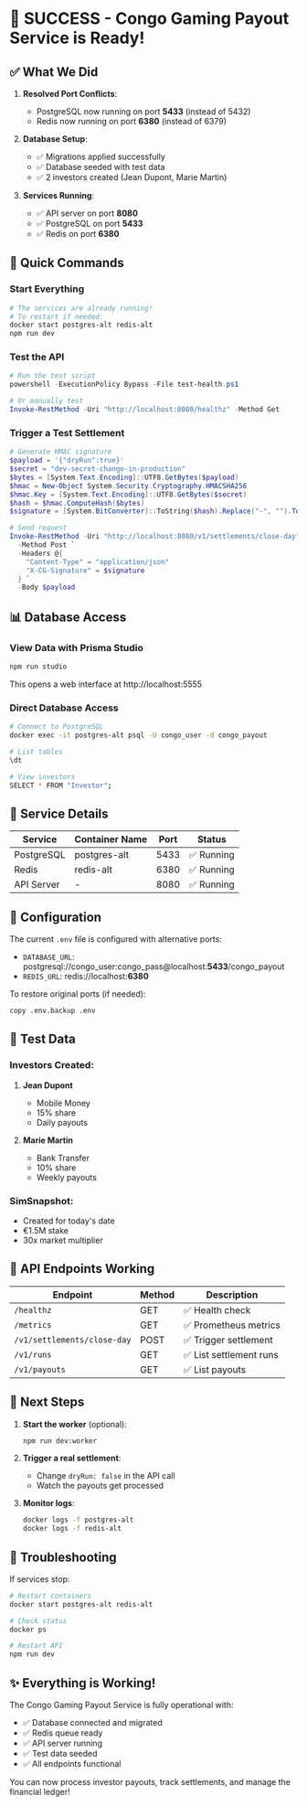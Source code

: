 # 🎉 SUCCESS - Congo Gaming Payout Service is Ready!

## ✅ What We Did

1. **Resolved Port Conflicts**: 
   - PostgreSQL now running on port **5433** (instead of 5432)
   - Redis now running on port **6380** (instead of 6379)

2. **Database Setup**:
   - ✅ Migrations applied successfully
   - ✅ Database seeded with test data
   - ✅ 2 investors created (Jean Dupont, Marie Martin)

3. **Services Running**:
   - ✅ API server on port **8080**
   - ✅ PostgreSQL on port **5433**
   - ✅ Redis on port **6380**

## 🚀 Quick Commands

### Start Everything
```bash
# The services are already running!
# To restart if needed:
docker start postgres-alt redis-alt
npm run dev
```

### Test the API
```powershell
# Run the test script
powershell -ExecutionPolicy Bypass -File test-health.ps1

# Or manually test
Invoke-RestMethod -Uri "http://localhost:8080/healthz" -Method Get
```

### Trigger a Test Settlement
```powershell
# Generate HMAC signature
$payload = '{"dryRun":true}'
$secret = "dev-secret-change-in-production"
$bytes = [System.Text.Encoding]::UTF8.GetBytes($payload)
$hmac = New-Object System.Security.Cryptography.HMACSHA256
$hmac.Key = [System.Text.Encoding]::UTF8.GetBytes($secret)
$hash = $hmac.ComputeHash($bytes)
$signature = [System.BitConverter]::ToString($hash).Replace("-", "").ToLower()

# Send request
Invoke-RestMethod -Uri "http://localhost:8080/v1/settlements/close-day" `
  -Method Post `
  -Headers @{
    "Content-Type" = "application/json"
    "X-CG-Signature" = $signature
  } `
  -Body $payload
```

## 📊 Database Access

### View Data with Prisma Studio
```bash
npm run studio
```
This opens a web interface at http://localhost:5555

### Direct Database Access
```bash
# Connect to PostgreSQL
docker exec -it postgres-alt psql -U congo_user -d congo_payout

# List tables
\dt

# View investors
SELECT * FROM "Investor";
```

## 🔌 Service Details

| Service | Container Name | Port | Status |
|---------|---------------|------|--------|
| PostgreSQL | postgres-alt | 5433 | ✅ Running |
| Redis | redis-alt | 6380 | ✅ Running |
| API Server | - | 8080 | ✅ Running |

## 📁 Configuration

The current `.env` file is configured with alternative ports:
- `DATABASE_URL`: postgresql://congo_user:congo_pass@localhost:**5433**/congo_payout
- `REDIS_URL`: redis://localhost:**6380**

To restore original ports (if needed):
```bash
copy .env.backup .env
```

## 🧪 Test Data

### Investors Created:
1. **Jean Dupont** 
   - Mobile Money
   - 15% share
   - Daily payouts

2. **Marie Martin**
   - Bank Transfer  
   - 10% share
   - Weekly payouts

### SimSnapshot:
- Created for today's date
- €1.5M stake
- 30x market multiplier

## 📝 API Endpoints Working

| Endpoint | Method | Description |
|----------|--------|-------------|
| `/healthz` | GET | ✅ Health check |
| `/metrics` | GET | ✅ Prometheus metrics |
| `/v1/settlements/close-day` | POST | ✅ Trigger settlement |
| `/v1/runs` | GET | ✅ List settlement runs |
| `/v1/payouts` | GET | ✅ List payouts |

## 🎯 Next Steps

1. **Start the worker** (optional):
   ```bash
   npm run dev:worker
   ```

2. **Trigger a real settlement**:
   - Change `dryRun: false` in the API call
   - Watch the payouts get processed

3. **Monitor logs**:
   ```bash
   docker logs -f postgres-alt
   docker logs -f redis-alt
   ```

## 🔧 Troubleshooting

If services stop:
```bash
# Restart containers
docker start postgres-alt redis-alt

# Check status
docker ps

# Restart API
npm run dev
```

## ✨ Everything is Working!

The Congo Gaming Payout Service is fully operational with:
- ✅ Database connected and migrated
- ✅ Redis queue ready
- ✅ API server running
- ✅ Test data seeded
- ✅ All endpoints functional

You can now process investor payouts, track settlements, and manage the financial ledger!
